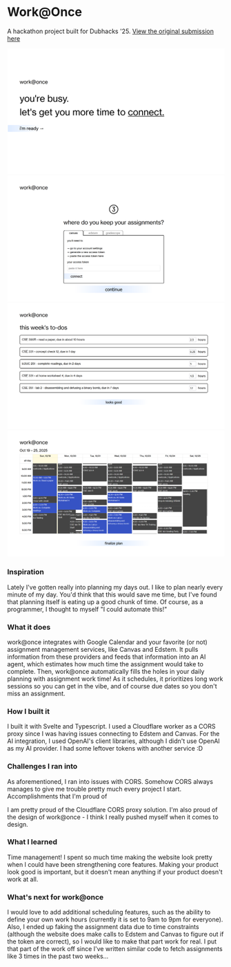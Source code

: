 # Work@Once

A hackathon project built for Dubhacks '25. [View the original submission here](https://devpost.com/software/work-once)

![landing](./screenshots/landing.png)
![configure integrations](./screenshots/integrations.png)
![ai-generated worktime estimates](./screenshots/planning-time.png)
![plan your assignment work time](./screenshots/planning.png)


### Inspiration

Lately I've gotten really into planning my days out. I like to plan nearly every minute of my day. You'd think that this would save me time, but I've found that planning itself is eating up a good chunk of time. Of course, as a programmer, I thought to myself "I could automate this!"

### What it does

work@once integrates with Google Calendar and your favorite (or not) assignment management services, like Canvas and Edstem. It pulls information from these providers and feeds that information into an AI agent, which estimates how much time the assignment would take to complete. Then, work@once automatically fills the holes in your daily planning with assignment work time! As it schedules, it prioritizes long work sessions so you can get in the vibe, and of course due dates so you don't miss an assignment.

### How I built it

I built it with Svelte and Typescript. I used a Cloudflare worker as a CORS proxy since I was having issues connecting to Edstem and Canvas. For the AI integration, I used OpenAI's client libraries, although I didn't use OpenAI as my AI provider. I had some leftover tokens with another service :D

### Challenges I ran into

As aforementioned, I ran into issues with CORS. Somehow CORS always manages to give me trouble pretty much every project I start.
Accomplishments that I'm proud of

I am pretty proud of the Cloudflare CORS proxy solution. I'm also proud of the design of work@once - I think I really pushed myself when it comes to design.

### What I learned

Time management! I spent so much time making the website look pretty when I could have been strengthening core features. Making your product look good is important, but it doesn't mean anything if your product doesn't work at all.

### What's next for work@once

I would love to add additional scheduling features, such as the ability to define your own work hours (currently it is set to 9am to 9pm for everyone). Also, I ended up faking the assignment data due to time constraints (although the website does make calls to Edstem and Canvas to figure out if the token are correct), so I would like to make that part work for real. I put that part of the work off since I've written similar code to fetch assignments like 3 times in the past two weeks...
